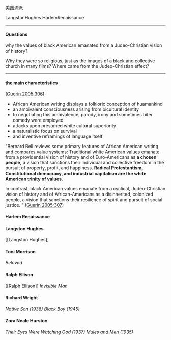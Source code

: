 美国流派

LangstonHughes 
HarlemRenaissance






--- 

#### Questions
why the values of black American emanated from a Judeo-Christian vision of history?

Why they were so religious, just as the images of a black and collective church in many flims?
Where came from the Judeo-Christian effect?

--- 


#### the main characteristics 
([Guerin 2005:306](zotero://open-pdf/library/items/5DFVY3L3?page=306)):
- African American writing displays a folkloric conception of huamankind
- an ambivalent consciousness arising from bicultural identity
- to negotiating this ambivalence, parody, irony and sometimes biter comedy were employed
- attacks upon presumed white cultural superiority
- a naturalistic focus on survival
- and inventive reframings of language itself


"Bernard Bell reviews some primary features of African American writing and compares value systems: Traditional white American values emanate from a providential vision of history and of Euro-Americans as **a chosen people,** a vision that sanctions their individual and collective freedom in the pursuit of property, profit, and happiness. **Radical Protestantism, Constitutional democracy, and industrial capitalism are the white American trinity of values**. 

In contrast, black American values emanate from a cyclical, Judeo-Christian vision of history and of African-Americans as a disinherited, colonized people, a vision that sanctions their resilience of spirit and pursuit of social justice. " ([Guerin 2005:307](zotero://open-pdf/library/items/5DFVY3L3?page=307))



#### Harlem Renaissance



#### Langston Hughes
[[Langston Hughes]] 


#### Toni Morrison
*Beloved*

#### Ralph Ellison
[[Ralph Ellison]]
*Invisible Man*

#### Richard Wright
*Native Son (1938)*
*Black Boy (1945)*

#### Zora Neale Hurston
*Their Eyes Were Watching God (1937)*
*Mules and Men (1935)*


